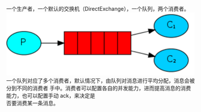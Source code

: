 一个生产者，一个默认的交换机（DirectExchange），一个队列，两个消费者。
![work queue 的消费模型](../work-queue.png)  
一个队列对应了多个消费者，默认情况下，由队列对消息进行平均分配，消息会被分到不同的消费者  手中。消费者可以配置各自的并发能力，进而提高消息的消费能力，也可以配置手动 ack，来决定是  
否要消费某一条消息。  
